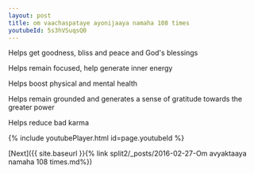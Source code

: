 ```yaml
---
layout: post
title: om vaachaspataye ayonijaaya namaha 108 times
youtubeId: 5s3hVSuqsQ0
---
```

 
 
Helps get goodness, bliss and peace and God's blessings
 
Helps remain focused, help generate inner energy 
 
Helps boost physical and mental health 
 
Helps remain grounded and generates a sense of gratitude towards the greater power 
 
Helps reduce bad karma
 
 
 
 


{% include youtubePlayer.html id=page.youtubeId %}
 
[Next]({{ site.baseurl }}{% link  split2/_posts/2016-02-27-Om avyaktaaya namaha 108 times.md%})
 

